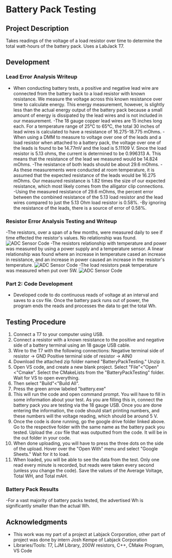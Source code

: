 # Battery Pack Testing

## Project Description
Takes readings of the voltage of a load resistor over time to determine the total watt-hours of the battery pack. Uses a LabJack T7.

## Development
### Lead Error Analysis Writeup
- When conducting battery tests, a positive and negative lead wire are connected from the battery back to a load resistor with known resistance.  We measure the voltage across this known resistance over time to calculate energy. This energy measurement, however, is slightly less than the actual energy output of the battery pack because a small amount of energy is dissipated by the lead wires and is not included in our measurement.
-The 18 gauge copper lead wires are 15 inches long each. For a temperature range of 25°C to 65°C, the total 30 inches of lead wires is calculated to have a resistance of 16.275-18.775 mOhms.
-When using a DMM to measure to voltage over one of the leads and a load resistor  when attached to a battery pack, the voltage over one of the leads is found to be 14.77mV and the load is 5.11109 V. Since the load resistor is 5.13 ohms, the current is determined to be 0.996313 A. This means that the resistance of the lead we measured would be 14.824 mOhms.
-The resistance of both leads should be about 29.6 mOhms.
-As these measurements were conducted at room temperature, it is assumed that the expected resistance of the leads would be 16.275 mOhms. Our measured resistance is 1.82 times the size of our expected resistance, which most likely comes from the alligator clip connections.
-Using the measured resistance of 29.6 mOhms, the percent error between the combined resistance of the 5.13 load resistor and the lead wires compared to just the 5.13 Ohm load resistor is 0.58%.
-By ignoring the resistance of the leads, there is a source of error of 0.58%.

### Resistor Error Analysis Testing and Writeup
-The resistors, over a span of a few months, were measured daily to see if time effected the resistor's values. No relationship was found.
![ADC Sensor Code]()
-The resistors relationship with temperature and power was measured by using a power supply and a temperature sensor. A linear relationship was found where an increase in temperature cased an increase in resistance, and an increase in power caused an increase in the resistor's temperature.
![ADC Sensor Code]()
-The load resistors peak temperature was measured when put over 5W.
![ADC Sensor Code]()

### Part 2: Code Development
- Developed code to do continuous reads of voltage at an interval and saves to a csv file. Once the battery pack runs out of power, the program ends the reads and processes the data to get the total Wh.

## Testing Procedure
1. Connect a T7 to your computer using USB.
2. Connect a resistor with a known resistance to the positive and negative side of a battery terminal using an 18 gauge USB cable.
3. Wire to the T7 with the following connections:
Negative terminal side of resistor -> GND
Positive terminal side of resistor -> AIN0
4. Download the attached zip folder named "BatteryPackTesting." Unzip it.
5. Open VS code, and create a new blank project. Select "File"<"Open"<"Cmake". Select the CMakeLists from the "BatteryPackTesting" folder. Wait for VS to open everything.
6.  Then select "Build"<"Build All". 
7. Press the green arrow labeled "battery.exe"
8. This will run the code and open command prompt. You will have to fill in some information about your test. As you are filling this in, connect the battery pack you are testing via the 18 gauge USB. Once you are done entering the information, the code should start printing numbers, and these numbers will the voltage reading, which should be around 5 V.
9. Once the code is done running, go the google drive folder linked above. Go to the respective folder with the same name as the battery pack you tested. Upload the .csv file that was outputted from the code. It will be in the out folder in your code.
10. When done uploading, you will have to press the three dots on the side of the upload. Hover over the "Open With" menu and select "Google Sheets." Wait for it to load.
11. When loaded, you will be able to see the data from the test. Only one read every minute is recorded, but reads were taken every second (unless you change the code). Save the values of the Average Voltage, Total WH, and Total mAH.

### Battery Pack Results
-For a vast majority of battery packs tested, the advertised Wh is significantly smaller than the actual Wh.

## Acknowledgments
- This work was my part of a project at Labjack Corporation, other part of project was done by intern Josh Kempe of Labjack Corporation
- Libraries/Tools: T7, LJM Library, 200W resistors, C++, CMake Program, VS Code

